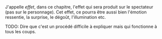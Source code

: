 <!-- Page: #478 L'effet avant la cause -->

J'appelle *effet*, dans ce chapitre, l'effet qui sera produit sur le spectateur (pas sur le personnage). Cet effet, ce pourra être aussi bien l'émotion ressentie, la surprise, le dégoût, l'illumination etc.

<adminonly>
  TODO: Dire que c'est un procédé difficile à expliquer mais qui fonctionne à tous les coups.
</adminonly>
